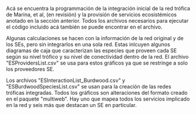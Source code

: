Acá se encuentra la programmación de la integración inicial de la red trófica de Marina, et al, (en revisión)
y la provisión de servicios ecosistémicos anotado en la sección anterior. Todos los archivos necesarios para
ejecutar el código incluido acá también se puede encontrar en el archivo.

Algunas calculaciones se hacen con la información de la red original y de los SEs, pero sin integrarlos en una
sola red. Estas inlcuyen algunos diagramas de caja que caracterizan las especies que proveen cada SE según su
nivel trófico y su nivel de conectividad dentro de la red. El archivo "ESProvidersList.csv" se usa para estos 
gráficos ya que se restringe a solo los proveedores SE.

Los archivos "ESInteractionList_Burdwood.csv" y "ESBurdwoodSpeciesList.csv" se usan para la creación de las redes
tróficas integradas. Todos los gráficos son alteraciones del formato creado en el paquete "multiweb". Hay uno
que mapea todos los servicios implicado en la red y seis más que destacan un SE en particular. 
